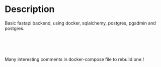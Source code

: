 # Description

Basic fastapi backend, using docker, sqlalchemy, postgres, pgadmin and postgres.

<br/>
<br/>
<br/>
<br/>
Many interesting comments in docker-compose file to rebuild one.!
